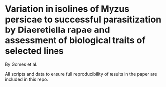 # Variation in isolines of Myzus persicae to successful parasitization by Diaeretiella rapae and assessment of biological traits of selected lines

By Gomes et al.

All scripts and data to ensure full reproducibility of results in the paper are included in this repo.
